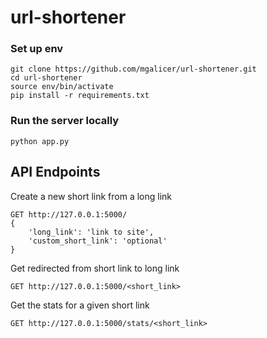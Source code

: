 # url-shortener

### Set up env
```
git clone https://github.com/mgalicer/url-shortener.git
cd url-shortener
source env/bin/activate
pip install -r requirements.txt
```

### Run the server locally
```
python app.py
```

## API Endpoints

Create a new short link from a long link
```
GET http://127.0.0.1:5000/
{
    'long_link': 'link to site',
    'custom_short_link': 'optional'
}
```

Get redirected from short link to long link
```
GET http://127.0.0.1:5000/<short_link>
```

Get the stats for a given short link
```
GET http://127.0.0.1:5000/stats/<short_link>
```